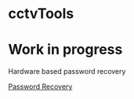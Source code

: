 # cctvTools

# Work in progress



Hardware based password recovery

[Password Recovery](../passwordRecovery/passwordDump.md)